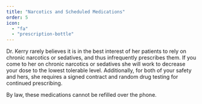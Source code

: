 ```yaml
---
title: "Narcotics and Scheduled Medications"
order: 5
icon: 
  - "fa"
  - "prescription-bottle"
---
```

Dr. Kerry rarely believes it is in the best interest of her patients to rely on chronic narcotics or sedatives, and thus infrequently prescribes them. If you come to her on chronic narcotics or sedatives she will work to decrease your dose to the lowest tolerable level. Additionally, for both of your safety and hers, she requires a signed contract and random drug testing for continued prescribing.

By law, these medications cannot be refilled over the phone.